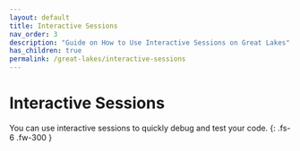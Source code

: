 ```yaml
---
layout: default
title: Interactive Sessions
nav_order: 3
description: "Guide on How to Use Interactive Sessions on Great Lakes"
has_children: true
permalink: /great-lakes/interactive-sessions
---
```

# Interactive Sessions

You can use interactive sessions to quickly debug and test your code.
{: .fs-6 .fw-300 }
